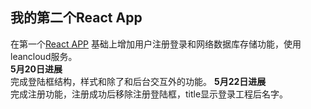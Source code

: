 ## 我的第二个React App
在第一个[React APP](https://github.com/limianhust/React1) 基础上增加用户注册登录和网络数据库存储功能，使用leancloud服务。<br>
**5月20日进展** <br>
完成登陆框结构，样式和除了和后台交互外的功能。
**5月22日进展** <br>
完成注册功能，注册成功后移除注册登陆框，title显示登录工程后名字。